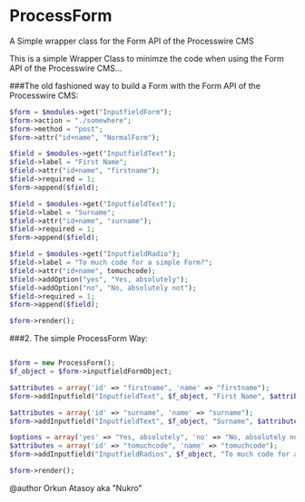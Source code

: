 # ProcessForm
A Simple wrapper class for the Form API of the Processwire CMS

This is a simple Wrapper Class to minimze the code when using the Form API of the Processwire CMS...

###The old fashioned way to build a Form with the Form API of the Processwire CMS:
```php
$form = $modules->get("InputfieldForm");
$form->action = "./somewhere";
$form->method = "post";
$form->attr("id+name", "NormalForm");

$field = $modules->get("InputfieldText");
$field->label = "First Name";
$field->attr("id+name", "firstname");
$field->required = 1;
$form->append($field);

$field = $modules->get("InputfieldText");
$field->label = "Surname";
$field->attr("id+name", "surname");
$field->required = 1;
$form->append($field);

$field = $modules->get("InputfieldRadio");
$field->label = "To much code for a simple Form?";
$field->attr("id+name", tomuchcode);
$field->addOption("yes", "Yes, absolutely");
$field->addOption("no", "No, absolutely not");
$field->required = 1;
$form->append($field);

$form->render();
```
###2. The simple ProcessForm Way:
```php

$form = new ProcessForm();
$f_object = $form->inputfieldFormObject;

$attributes = array('id' => "firstname", 'name' => "firstname");
$form->addInputfield("InputfieldText", $f_object, "First Name", $attributes, 1);

$attributes = array('id' => "surname", 'name' => "surname");
$form->addInputfield("InputfieldText", $f_object, "Surname", $attributes, 1);

$options = array('yes' => "Yes, absolutely", 'no' => "No, absolutely not");
$attributes = array('id' => "tomuchcode", 'name' => "tomuchcode");
$form->addInputfield("InputfieldRadios", $f_object, "To much code for a simple Form?", $attributes, 1, $options);

$form->render();
```
@author Orkun Atasoy aka "Nukro"
